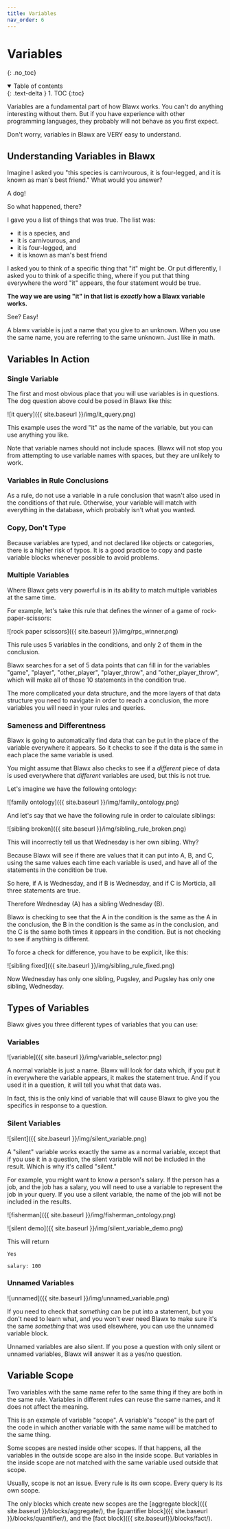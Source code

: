 ```yaml
---
title: Variables
nav_order: 6
---
```

# Variables
{: .no_toc}

<details open markdown="block">
  <summary>
    Table of contents
  </summary>
  {: .text-delta }
1. TOC
{:toc}
</details>

Variables are a fundamental part of how Blawx works. You can't do anything interesting without them. But if you have experience
with other programming languages, they probably will not behave as you first expect.

Don't worry, variables in Blawx are VERY easy to understand.

## Understanding Variables in Blawx

Imagine I asked you "this species is carnivourous, it is four-legged, and it is known as man's best
friend." What would you answer?

A dog!

So what happened, there?

I gave you a list of things that was true. The list was:

* it is a species, and
* it is carnivourous, and
* it is four-legged, and
* it is known as man's best friend

I asked you to think of a specific thing that "it" might be. Or put differently,
I asked you to think of a specific thing, where if you put that thing everywhere the word "it"
appears, the four statement would be true.

**The way we are using "it" in that list is *exactly* how a Blawx variable works.**

See? Easy!

A blawx variable is just a name that you give to an unknown. When you use the same name, you
are referring to the same unknown. Just like in math.

## Variables In Action

### Single Variable

The first and most obvious place that you will use variables is in questions. The dog question above could be posed in Blawx like this:

![it query]({{ site.baseurl }}/img/it_query.png)

This example uses the word "it" as the name of the variable, but you can use anything you like.

Note that variable names should not include spaces. Blawx will not stop you from attempting to use variable names with spaces, but they are unlikely to work.

### Variables in Rule Conclusions

As a rule, do not use a variable in a rule conclusion that wasn't also used in the conditions of that rule. Otherwise, your variable will match with everything in the database, which probably isn't what you wanted.

### Copy, Don't Type

Because variables are typed, and not declared like objects or categories, there is a higher risk of typos. It is a good practice to copy and paste variable blocks whenever possible to avoid problems.

### Multiple Variables

Where Blawx gets very powerful is in its ability to match multiple variables at the same time.

For example, let's take this rule that defines the winner of a game of rock-paper-scissors:

![rock paper scissors]({{ site.baseurl }}/img/rps_winner.png)

This rule uses 5 variables in the conditions, and only 2 of them in the conclusion.

Blawx searches for a set of 5 data points that can fill in for the variables "game", "player", "other_player", "player_throw", and "other_player_throw", which will make all of those 10 statements in the condition true.

The more complicated your data structure, and the more layers of that data structure you need to navigate in order to reach a conclusion, the more variables you will need in your rules and queries.

### Sameness and Differentness

Blawx is going to automatically find data that can be put in the place of the variable everywhere it appears. So it checks to see if
the data is the same in each place the same variable is used.

You might assume that Blawx also checks to see if a *different* piece of data is used
everywhere that *different* variables are used, but this is not true.

Let's imagine we have the following ontology:

![family ontology]({{ site.baseurl }}/img/family_ontology.png)

And let's say that we have the following rule in order to calculate siblings:

![sibling broken]({{ site.baseurl }}/img/sibling_rule_broken.png)

This will incorrectly tell us that Wednesday is her own sibling. Why?

Because Blawx will see if there are values that it can put into A, B, and C, using the same values each time each variable is used, and have all of the statements in the condition be true.

So here, if A is Wednesday, and if B is Wednesday, and if C is Morticia, all three statements are true.

Therefore Wednesday (A) has a sibling Wednesday (B).

Blawx is checking to see that the A in the condition is the same as the A in the conclusion, the B in the condition is the same as in the conclusion, and the C is the same both times it appears in the condition. But is not checking to see if anything is different.

To force a check for difference, you have to be explicit, like this:

![sibling fixed]({{ site.baseurl }}/img/sibling_rule_fixed.png)

Now Wednesday has only one sibling, Pugsley, and Pugsley has only one sibling, Wednesday.

## Types of Variables

Blawx gives you three different types of variables that you can use:

### Variables

![variable]({{ site.baseurl }}/img/variable_selector.png)

A normal variable is just a name. Blawx will look for data which, if you put it in everywhere the 
variable appears, it makes the statement true. And if you used it in a question, it will tell you what that data was.

In fact, this is the only kind of variable that will cause Blawx to give you the specifics in response to a question.

### Silent Variables

![silent]({{ site.baseurl }}/img/silent_variable.png)

A "silent" variable works exactly the same as a normal variable, except that if you use it in
a question, the silent variable will not be included in the result. Which is why it's called "silent."

For example, you might want to know a person's salary. If the person has a job, and
the job has a salary, you will need to use a
variable to represent the job in your query.
If you use a silent variable, the name of the
job will not be included in the results.

![fisherman]({{ site.baseurl }}/img/fisherman_ontology.png)

![silent demo]({{ site.baseurl }}/img/silent_variable_demo.png)

This will return

```
Yes

salary: 100
```

### Unnamed Variables

![unnamed]({{ site.baseurl }}/img/unnamed_variable.png)

If you need to check that *something* can be put into a statement, but you don't need to learn what,
and you won't ever need Blawx to make sure it's the same *something* that was used elsewhere, you can use
the unnamed variable block.

Unnamed variables are also silent. If you pose a question with only silent or unnamed variables, Blawx will answer it as a yes/no question.

## Variable Scope

Two variables with the same name  refer to the same thing if they are both in the same rule. Variables in different rules can reuse the same names, and it does not affect the meaning.

This is an example of variable "scope". A variable's "scope" is the part of the code in which another variable with the same name will be matched to the same thing.

Some scopes are nested inside other scopes. If that happens, all the variables in the outside scope are also in the inside scope. But variables in the inside scope are not matched with the same variable used outside that scope.

Usually, scope is not an issue. Every rule is its own scope. Every query is its own scope.

The only blocks which create new scopes are the [aggregate block]({{ site.baseurl }}/blocks/aggregate/), the [quantifier block]({{ site.baseurl }}/blocks/quantifier/), and the [fact block]({{ site.baseurl}}/blocks/fact/).